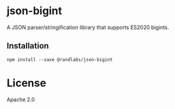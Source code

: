 # json-bigint

A JSON parser/stringification library that supports ES2020 bigints.

## Installation

```shell
npm install --save @randlabs/json-bigint
```

# License

Apache 2.0
